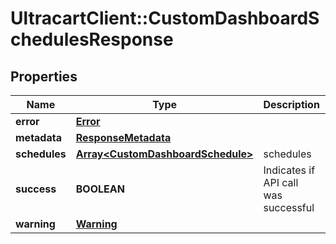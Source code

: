 # UltracartClient::CustomDashboardSchedulesResponse

## Properties
Name | Type | Description | Notes
------------ | ------------- | ------------- | -------------
**error** | [**Error**](Error.md) |  | [optional] 
**metadata** | [**ResponseMetadata**](ResponseMetadata.md) |  | [optional] 
**schedules** | [**Array&lt;CustomDashboardSchedule&gt;**](CustomDashboardSchedule.md) | schedules | [optional] 
**success** | **BOOLEAN** | Indicates if API call was successful | [optional] 
**warning** | [**Warning**](Warning.md) |  | [optional] 


